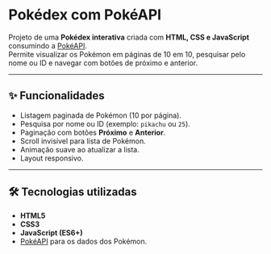 # Pokédex com PokéAPI

Projeto de uma **Pokédex interativa** criada com **HTML, CSS e JavaScript** consumindo a [PokéAPI](https://pokeapi.co/).  
Permite visualizar os Pokémon em páginas de 10 em 10, pesquisar pelo nome ou ID e navegar com botões de próximo e anterior.

---

## ✨ Funcionalidades
- Listagem paginada de Pokémon (10 por página).
- Pesquisa por nome ou ID (exemplo: `pikachu` ou `25`).
- Paginação com botões **Próximo** e **Anterior**.
- Scroll invisível para lista de Pokémon.
- Animação suave ao atualizar a lista.
- Layout responsivo.

---

## 🛠️ Tecnologias utilizadas
- **HTML5**
- **CSS3**
- **JavaScript (ES6+)**
- [PokéAPI](https://pokeapi.co/) para os dados dos Pokémon.
